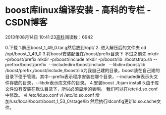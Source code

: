
# boost库linux编译安装 - 高科的专栏 - CSDN博客

2013年08月14日 10:41:23[高科](https://me.csdn.net/pbymw8iwm)阅读数：6942


0.下载
1.解压boost_1_49_0.tar.g然后放到/opt/
2. 进入解压后的文件夹
cd /opt/boost_1_49_0
3.将boost安装配置在/boost/prefix目录下
不过之前先
mkdir -p/boost/prefix
mkdir
 -p/boost/include
mkdir
 -p/boost/lib
./bootstrap.sh --prefix=/boost/prefix  --includedir=/boost/include   --libdir=/boost/lib
/boost/prefix,/boost/include,/boost/lib为我自己建的目录，boost装在自己建的目录下便于管理。其中--prefix表示程序安装在哪个目录，--includedir表示头文件存放的目录，--libdir表示库文件的目录。
4.安装boost
./bjam install
5.由于库文件没有安装在默认目录下，所以必须显示的表明。
我们可以在/etc/ld.so.conf中修改。
vi /etc/ld.so.conf
vi /etc/ld.so.conf 增加/usr/local/boost/boost_1_53_0/stage/lib
然后执行ldconfig更新ld.so.cache文件。


